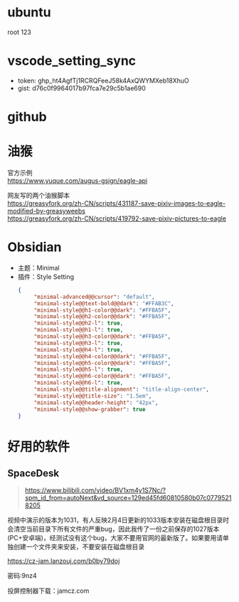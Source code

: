 # ubuntu

root 123

# vscode_setting_sync

- token: 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
- gist: d76c0f9964017b97fca7e29c5b1ae690

# github


# 油猴
官方示例  
https://www.yuque.com/augus-gsjgn/eagle-api  
  
网友写的两个油猴脚本  
https://greasyfork.org/zh-CN/scripts/431187-save-pixiv-images-to-eagle-modified-by-greasyweebs  
https://greasyfork.org/zh-CN/scripts/419792-save-pixiv-pictures-to-eagle

# Obsidian
- 主题：Minimal
- 插件：Style Setting
	```json
	{
		 "minimal-advanced@@cursor": "default",
		 "minimal-style@@text-bold@@dark": "#FFAB3C",
		 "minimal-style@@h1-color@@dark": "#FFBA5F",
		 "minimal-style@@h2-color@@dark": "#FFBA5F",
		 "minimal-style@@h2-l": true,
		 "minimal-style@@h1-l": true,
		 "minimal-style@@h3-color@@dark": "#FFBA5F",
		 "minimal-style@@h3-l": true,
		 "minimal-style@@h4-l": true,
		 "minimal-style@@h4-color@@dark": "#FFBA5F",
		 "minimal-style@@h5-color@@dark": "#FFBA5F",
		 "minimal-style@@h5-l": true,
		 "minimal-style@@h6-color@@dark": "#FFBA5F",
		 "minimal-style@@h6-l": true,
		 "minimal-style@@title-alignment": "title-align-center",
		 "minimal-style@@title-size": "1.5em",
		 "minimal-style@@header-height": "42px",
		 "minimal-style@@show-grabber": true
	}
	```

# 好用的软件
## SpaceDesk
> https://www.bilibili.com/video/BV1xm4y1S7Nc/?spm_id_from=autoNext&vd_source=129ed45fd60810580b07c07795218205

视频中演示的版本为1031，有人反映2月4日更新的1033版本安装在磁盘根目录时会清空当前目录下所有文件的严重bug，因此我传了一份之前保存的1027版本(PC+安卓端)，经测试没有这个bug，大家不要用官网的最新版了。如果要用请单独创建一个文件夹来安装，不要安装在磁盘根目录

https://cz-jam.lanzouj.com/b0by79doj

密码:9nz4

投屏控制器下载：jamcz.com